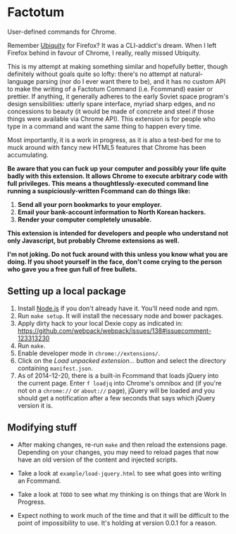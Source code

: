 # Factotum

User-defined commands for Chrome.

Remember [Ubiquity](https://wiki.mozilla.org/Labs/Ubiquity) for Firefox?  It
was a CLI-addict's dream.  When I left Firefox behind in favour of Chrome, I
really, really missed Ubiquity.

This is my attempt at making something similar and hopefully better, though
definitely without goals quite so lofty:  there's no attempt at
natural-language parsing (nor do I ever want there to be), and it has no
custom API to make the writing of a Factotum Command (i.e. Fcommand) easier
or prettier.  If anything, it generally adheres to the early Soviet space
program's design sensibilities:  utterly spare interface, myriad sharp
edges, and no concessions to beauty (it would be made of concrete and steel
if those things were available via Chrome API).  This extension is for
people who type in a command and want the same thing to happen every time.

Most importantly, it is a work in progress, as it is also a test-bed for me
to muck around with fancy new HTML5 features that Chrome has been
accumulating.

**Be aware that you can fuck up your computer and possibly your life quite
badly with this extension.  It allows Chrome to execute arbitrary code with
full privileges.  This means a thoughtlessly-executed command line running a
suspiciously-written Fcommand can do things like:**

1. **Send all your porn bookmarks to your employer.**
2. **Email your bank-account information to North Korean hackers.**
3. **Render your computer completely unusable.**

**This extension is intended for developers and people who understand not
only Javascript, but probably Chrome extensions as well.**

**I'm not joking.  Do not fuck around with this unless you know what you are
doing.  If you shoot yourself in the face, don't come crying to the person
who gave you a free gun full of free bullets.**


## Setting up a local package

1. Install [Node.js](http://nodejs.org/download/) if you don't already have
   it.  You'll need node and npm.
1. Run `make setup`.  It will install the necessary node and bower packages.
1. Apply dirty hack to your local Dexie copy as indicated in:
   https://github.com/webpack/webpack/issues/138#issuecomment-123313230
1. Run `make`.
1. Enable developer mode in `chrome://extensions/`.
1. Click on the *Load unpacked extension...* button and select the directory
   containing `manifest.json`.
1. As of 2014-12-20, there is a built-in Fcommand that loads jQuery into the
   current page.  Enter `f loadjq` into Chrome's omnibox and (if you're not
   on a `chrome://` or `about://` page), jQuery will be loaded and you
   should get a notification after a few seconds that says which jQuery
   version it is.

## Modifying stuff

* After making changes, re-run `make` and then reload the extensions page.
  Depending on your changes, you may need to reload pages that now have an
  old version of the content and injected scripts.

* Take a look at `example/load-jquery.html` to see what goes into writing an
  Fcommand.

* Take a look at `TODO` to see what my thinking is on things that are Work
  In Progress.

* Expect nothing to work much of the time and that it will be difficult to
  the point of impossibility to use.  It's holding at version 0.0.1 for
  a reason.
